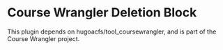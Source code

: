 # Course Wrangler Deletion Block

This plugin depends on hugoacfs/tool_coursewrangler, and is part of the Course Wrangler project.
